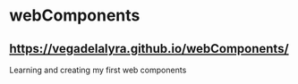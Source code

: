 # webComponents
## https://vegadelalyra.github.io/webComponents/
Learning and creating my first web components
